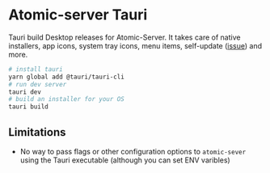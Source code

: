 # Atomic-server Tauri

Tauri build Desktop releases for Atomic-Server.
It takes care of native installers, app icons, system tray icons, menu items, self-update ([issue](https://github.com/joepio/atomic-data-rust/issues/158)) and more.

```sh
# install tauri
yarn global add @tauri/tauri-cli
# run dev server
tauri dev
# build an installer for your OS
tauri build
```

## Limitations

- No way to pass flags or other configuration options to `atomic-sever` using the Tauri executable (although you can set ENV varibles)
